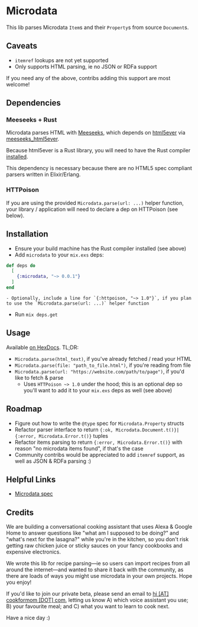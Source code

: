 # Microdata

This lib parses Microdata `Item`s and their `Property`s from source `Document`s.

## Caveats
- `itemref` lookups are not yet supported
- Only supports HTML parsing, ie no JSON or RDFa support

If you need any of the above, contribs adding this support are most welcome!

## Dependencies
### Meeseeks + Rust
Microdata parses HTML with [Meeseeks](https://github.com/mischov/meeseeks), which depends on [html5ever](https://github.com/servo/html5ever) via [meeseeks_html5ever](https://github.com/mischov/meeseeks_html5ever).

Because html5ever is a Rust library, you will need to have the Rust compiler [installed](https://www.rust-lang.org/en-US/install.html).

This dependency is necessary because there are no HTML5 spec compliant parsers written in Elixir/Erlang.

### HTTPoison
If you are using the provided `Microdata.parse(url: ...)` helper function, your library / application will need to declare a dep on HTTPoison (see below).

## Installation

- Ensure your build machine has the Rust compiler installed (see above)
- Add `microdata` to your `mix.exs` deps:
```elixir
def deps do
  [
    {:microdata, "~> 0.0.1"}
  ]
end
```
    - Optionally, include a line for `{:httpoison, "~> 1.0"}`, if you plan to use the `Microdata.parse(url: ...)` helper function
- Run `mix deps.get`

## Usage
Available [on HexDocs](https://hexdocs.pm/microdata). TL;DR:

- `Microdata.parse(html_text)`, if you've already fetched / read your HTML
- `Microdata.parse(file: "path_to_file.html")`, if you're reading from file
- `Microdata.parse(url: "https://website.com/path/to/page")`, if you'd like to fetch & parse
    - Uses `HTTPoison ~> 1.0` under the hood; this is an optional dep so you'll want to add it to your `mix.exs` deps as well (see above)

## Roadmap
- Figure out how to write the `@type` spec for `Microdata.Property` structs
- Refactor parser interface to return `{:ok, Microdata.Document.t()}|{:error, Microdata.Error.t()}` tuples
- Refactor items parsing to return `{:error, Microdata.Error.t()}` with reason "no microdata items found", if that's the case
- Community contribs would be appreciated to add `itemref` support, as well as JSON & RDFa parsing :)

## Helpful Links
- [Microdata spec](https://www.w3.org/TR/microdata)

## Credits
We are building a conversational cooking assistant that uses Alexa & Google Home to answer questions like "what am I supposed to be doing?" and "what's next for the lasagna?" while you're in the kitchen, so you don't risk getting raw chicken juice or sticky sauces on your fancy cookbooks and expensive electronics.

We wrote this lib for recipe parsing—ie so users can import recipes from all around the internet—and wanted to share it back with the community, as there are loads of ways you might use microdata in your own projects. Hope you enjoy!

If you'd like to join our private beta, please send an email to [hi [AT] cookformom [DOT] com](mailto:hi@cookformom.com), letting us know A) which voice assistant you use; B) your favourite meal; and C) what you want to learn to cook next.

Have a nice day :)
